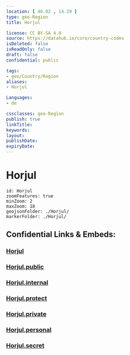 ```yaml
---
location: [ 46.02 , 14.29 ] 
type: geo-Region
title: Horjul

license: CC BY-SA 4.0
source: https://datahub.io/core/country-codes
isDeleted: false
isReadOnly: false
draft: false
confidential: public

tags:
- geo/Country/Region
aliases:
- Horjul

Languages:
- de

cssclasses: geo-Region
publish: true
linkTitle: 
keywords: 
layout: 
publishDate: 
expiryDate: 
---
```


# Horjul

```leaflet
id: Horjul
zoomFeatures: true 
minZoom: 2 
maxZoom: 18
geojsonFolder: ./Horjul/
markerFolder: ./Horjul/
```


## Confidential Links & Embeds: 

### [Horjul](/_Standards/Earth/Continent/Europe/Europe~Central/Slovenia/Regions~Slovenia/Osrednje_slovenska/counties~Osrednjeslovenska/Horjul.md) 

### [Horjul.public](/_public/Earth/Continent/Europe/Europe~Central/Slovenia/Regions~Slovenia/Osrednje_slovenska/counties~Osrednjeslovenska/Horjul.public.md) 

### [Horjul.internal](/_internal/Earth/Continent/Europe/Europe~Central/Slovenia/Regions~Slovenia/Osrednje_slovenska/counties~Osrednjeslovenska/Horjul.internal.md) 

### [Horjul.protect](/_protect/Earth/Continent/Europe/Europe~Central/Slovenia/Regions~Slovenia/Osrednje_slovenska/counties~Osrednjeslovenska/Horjul.protect.md) 

### [Horjul.private](/_private/Earth/Continent/Europe/Europe~Central/Slovenia/Regions~Slovenia/Osrednje_slovenska/counties~Osrednjeslovenska/Horjul.private.md) 

### [Horjul.personal](/_personal/Earth/Continent/Europe/Europe~Central/Slovenia/Regions~Slovenia/Osrednje_slovenska/counties~Osrednjeslovenska/Horjul.personal.md) 

### [Horjul.secret](/_secret/Earth/Continent/Europe/Europe~Central/Slovenia/Regions~Slovenia/Osrednje_slovenska/counties~Osrednjeslovenska/Horjul.secret.md)

